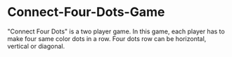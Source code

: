 # Connect-Four-Dots-Game

"Connect Four Dots" is a two player game. In this game, each player has to make four same color dots in a row. Four dots row can be horizontal, vertical or diagonal.
